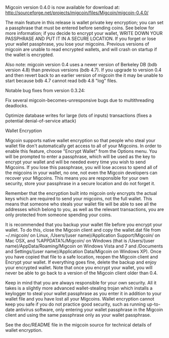 Migcoin version 0.4.0 is now available for download at:
http://sourceforge.net/projects/migcoin/files/Migcoin/migcoin-0.4.0/

The main feature in this release is wallet private key encryption;
you can set a passphrase that must be entered before sending coins.
See below for more information; if you decide to encrypt your wallet,
WRITE DOWN YOUR PASSPHRASE AND PUT IT IN A SECURE LOCATION. If you
forget or lose your wallet passphrase, you lose your migcoins.
Previous versions of migcoin are unable to read encrypted wallets,
and will crash on startup if the wallet is encrypted.

Also note: migcoin version 0.4 uses a newer version of Berkeley DB
(bdb version 4.8) than previous versions (bdb 4.7). If you upgrade
to version 0.4 and then revert back to an earlier version of migcoin
the it may be unable to start because bdb 4.7 cannot read bdb 4.8
"log" files.


Notable bug fixes from version 0.3.24:

Fix several migcoin-becomes-unresponsive bugs due to multithreading
deadlocks.

Optimize database writes for large (lots of inputs) transactions
(fixes a potential denial-of-service attack)


Wallet Encryption

Migcoin supports native wallet encryption so that people who steal your
wallet file don't automatically get access to all of your Migcoins.
In order to enable this feature, choose "Encrypt Wallet" from the
Options menu.  You will be prompted to enter a passphrase, which
will be used as the key to encrypt your wallet and will be needed
every time you wish to send Migcoins.  If you lose this passphrase,
you will lose access to spend all of the migcoins in your wallet,
no one, not even the Migcoin developers can recover your Migcoins.
This means you are responsible for your own security, store your
passphrase in a secure location and do not forget it.

Remember that the encryption built into migcoin only encrypts the
actual keys which are required to send your migcoins, not the full
wallet.  This means that someone who steals your wallet file will
be able to see all the addresses which belong to you, as well as the
relevant transactions, you are only protected from someone spending
your coins.

It is recommended that you backup your wallet file before you
encrypt your wallet.  To do this, close the Migcoin client and
copy the wallet.dat file from ~/.migcoin/ on Linux, /Users/(user
name)/Application Support/Migcoin/ on Mac OSX, and %APPDATA%/Migcoin/
on Windows (that is /Users/(user name)/AppData/Roaming/Migcoin on
Windows Vista and 7 and /Documents and Settings/(user name)/Application
Data/Migcoin on Windows XP).  Once you have copied that file to a
safe location, reopen the Migcoin client and Encrypt your wallet.
If everything goes fine, delete the backup and enjoy your encrypted
wallet.  Note that once you encrypt your wallet, you will never be
able to go back to a version of the Migcoin client older than 0.4.

Keep in mind that you are always responsible for your own security.
All it takes is a slightly more advanced wallet-stealing trojan which
installs a keylogger to steal your wallet passphrase as you enter it
in addition to your wallet file and you have lost all your Migcoins.
Wallet encryption cannot keep you safe if you do not practice
good security, such as running up-to-date antivirus software, only
entering your wallet passphrase in the Migcoin client and using the
same passphrase only as your wallet passphrase.

See the doc/README file in the migcoin source for technical details
of wallet encryption.

